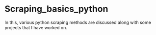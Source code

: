 # Scraping_basics_python
In this, various python scraping methods are discussed along with some projects that I have worked on.

